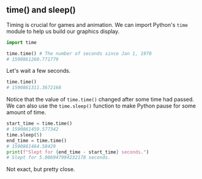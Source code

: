 ## time() and sleep()

Timing is crucial for games and animation. We can import Python's `time` module to help us build our graphics display.

```python
import time

time.time() # The number of seconds since Jan 1, 1970
# 1590861260.771779
```

Let's wait a few seconds.

```python
time.time()
# 1590861311.3672168
```

Notice that the value of `time.time()` changed after some time had passed. We can also use the `time.sleep()` function to make Python pause for some amount of time.

```python
start_time = time.time()
# 1590861459.577342
time.sleep(5)
end_time = time.time()
# 1590861464.58429
print(f"Slept for {end_time - start_time} seconds.")
# Slept for 5.006947994232178 seconds.
```

Not exact, but pretty close.

